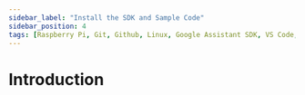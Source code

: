 ```yaml
---
sidebar_label: "Install the SDK and Sample Code"
sidebar_position: 4
tags: [Raspberry Pi, Git, Github, Linux, Google Assistant SDK, VS Code, Google]
---
```


# Introduction
